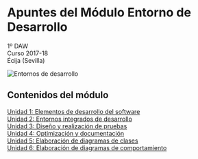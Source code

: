 # Apuntes del Módulo Entorno de Desarrollo 

1º DAW  
Curso 2017-18  
Écija (Sevilla)

![Entornos de desarrollo](http://www.dosbit.com/images/2012/08/XCode-Logo-e1346304158284.jpg)


## Contenidos del módulo

[Unidad 1: Elementos de desarrollo del software](1.ELEMENTOS.md)  
[Unidad 2: Entornos integrados de desarrollo](2.ENTORNOS.md)  
[Unidad 3: Diseño y realización de pruebas](3.PRUEBAS.md)  
[Unidad 4: Optimización y documentación](4.DOCUMENTACION.md)  
[Unidad 5: Elaboración de diagramas de clases](5.DIAGRAMA_CLASES.md)  
[Unidad 6: Elaboración de diagramas de comportamiento](6.DIAGRAMAS_COMPORTAMIENTO.md)
